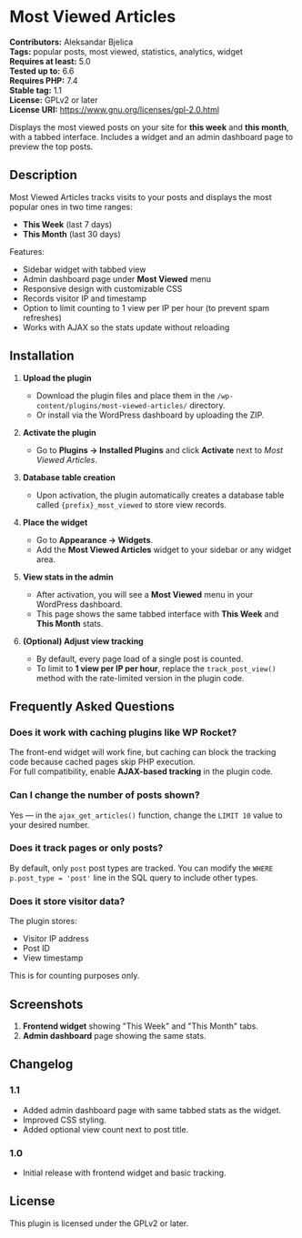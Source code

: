 # Most Viewed Articles

**Contributors:** Aleksandar Bjelica  
**Tags:** popular posts, most viewed, statistics, analytics, widget  
**Requires at least:** 5.0  
**Tested up to:** 6.6  
**Requires PHP:** 7.4  
**Stable tag:** 1.1  
**License:** GPLv2 or later  
**License URI:** https://www.gnu.org/licenses/gpl-2.0.html

Displays the most viewed posts on your site for **this week** and **this month**, with a tabbed interface. Includes a widget and an admin dashboard page to preview the top posts.

## Description

Most Viewed Articles tracks visits to your posts and displays the most popular ones in two time ranges:
- **This Week** (last 7 days)
- **This Month** (last 30 days)

Features:
- Sidebar widget with tabbed view
- Admin dashboard page under **Most Viewed** menu
- Responsive design with customizable CSS
- Records visitor IP and timestamp
- Option to limit counting to 1 view per IP per hour (to prevent spam refreshes)
- Works with AJAX so the stats update without reloading

## Installation

1. **Upload the plugin**
   - Download the plugin files and place them in the `/wp-content/plugins/most-viewed-articles/` directory.
   - Or install via the WordPress dashboard by uploading the ZIP.

2. **Activate the plugin**
   - Go to **Plugins → Installed Plugins** and click **Activate** next to *Most Viewed Articles*.

3. **Database table creation**
   - Upon activation, the plugin automatically creates a database table called `{prefix}_most_viewed` to store view records.

4. **Place the widget**
   - Go to **Appearance → Widgets**.
   - Add the **Most Viewed Articles** widget to your sidebar or any widget area.

5. **View stats in the admin**
   - After activation, you will see a **Most Viewed** menu in your WordPress dashboard.
   - This page shows the same tabbed interface with **This Week** and **This Month** stats.

6. **(Optional) Adjust view tracking**
   - By default, every page load of a single post is counted.
   - To limit to **1 view per IP per hour**, replace the `track_post_view()` method with the rate-limited version in the plugin code.

## Frequently Asked Questions

### Does it work with caching plugins like WP Rocket?
The front-end widget will work fine, but caching can block the tracking code because cached pages skip PHP execution.  
For full compatibility, enable **AJAX-based tracking** in the plugin code.

### Can I change the number of posts shown?
Yes — in the `ajax_get_articles()` function, change the `LIMIT 10` value to your desired number.

### Does it track pages or only posts?
By default, only `post` post types are tracked. You can modify the `WHERE p.post_type = 'post'` line in the SQL query to include other types.

### Does it store visitor data?
The plugin stores:
- Visitor IP address
- Post ID
- View timestamp

This is for counting purposes only.

## Screenshots

1. **Frontend widget** showing "This Week" and "This Month" tabs.
2. **Admin dashboard** page showing the same stats.

## Changelog

### 1.1
- Added admin dashboard page with same tabbed stats as the widget.
- Improved CSS styling.
- Added optional view count next to post title.

### 1.0
- Initial release with frontend widget and basic tracking.

## License

This plugin is licensed under the GPLv2 or later.
